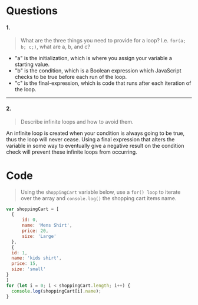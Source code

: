 # Questions

#### 1.

>What are the three things you need to provide for a loop? I.e. `for(a; b; c;)`, what are a, b, and c?

* "a" is the initialization, which is where you assign your variable a starting value.
* "b" is the condition, which is a Boolean expression which JavaScript checks to be true before each run of the loop.
* "c" is the final-expression, which is code that runs after each iteration of the loop.

---
#### 2.

>Describe infinite loops and how to avoid them.

An infinite loop is created when your condition is always going to be true, thus the loop will never cease. Using a final expression that alters the variable in some way to eventually give a negative result on the condition check will prevent these infinite loops from occurring.

# Code

>Using the `shoppingCart` variable below, use a `for() loop` to iterate over the array and `console.log()` the shopping cart items name.

```js
var shoppingCart = [
  {
      id: 0,
      name: 'Mens Shirt',
      price: 20,
      size: 'Large'
  },
  {
  id: 1,
  name: 'kids shirt',
  price: 15,
  size: 'small'
}
]
for (let i = 0; i < shoppingCart.length; i++) {
  console.log(shoppingCart[i].name);
}
```
